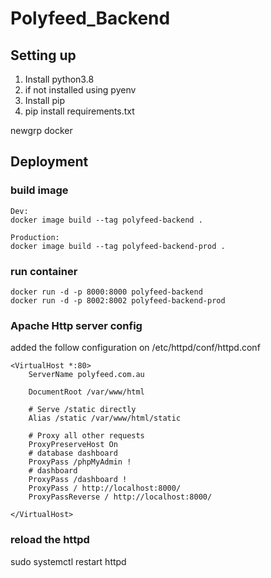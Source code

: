 # Polyfeed_Backend

## Setting up

1. Install python3.8
2. if not installed using pyenv
3. Install pip
4. pip install requirements.txt

newgrp docker

## Deployment

### build image

```
Dev:
docker image build --tag polyfeed-backend .

Production:
docker image build --tag polyfeed-backend-prod .
```

### run container

```
docker run -d -p 8000:8000 polyfeed-backend
docker run -d -p 8002:8002 polyfeed-backend-prod
```

### Apache Http server config

added the follow configuration on /etc/httpd/conf/httpd.conf

```
<VirtualHost *:80>
    ServerName polyfeed.com.au

    DocumentRoot /var/www/html

    # Serve /static directly
    Alias /static /var/www/html/static

    # Proxy all other requests
    ProxyPreserveHost On
    # database dashboard
    ProxyPass /phpMyAdmin !
    # dashboard
    ProxyPass /dashboard !
    ProxyPass / http://localhost:8000/
    ProxyPassReverse / http://localhost:8000/

</VirtualHost>
```

### reload the httpd

sudo systemctl restart httpd
